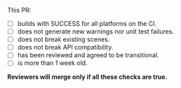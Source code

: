 




<!--- Please leave this at the end of your message -->
This PR: 
- [ ] builds with SUCCESS for all platforms on the CI.
- [ ] does not generate new warnings nor unit test failures.
- [ ] does not break existing scenes.
- [ ] does not break API compatibility.
- [ ] has been reviewed and agreed to be transitional.
- [ ] is more than 1 week old.

**Reviewers will merge only if all these checks are true.**
